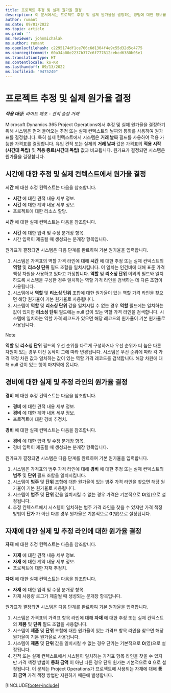 ```yaml
---
title: 프로젝트 추정 및 실제 원가율 결정
description: 이 문서에서는 프로젝트 추정 및 실제 원가율을 결정하는 방법에 대한 정보를 제공합니다.
author: rumant
ms.date: 09/01/2022
ms.topic: article
ms.prod: ''
ms.reviewer: johnmichalak
ms.author: rumant
ms.openlocfilehash: c2295174df1ce766c6d1304f4e9c55d32d5c4775
ms.sourcegitcommit: 60a34a00e2237b377c6f777612cebcd6380b05e1
ms.translationtype: HT
ms.contentlocale: ko-KR
ms.lasthandoff: 09/13/2022
ms.locfileid: "9475240"
---
```

# <a name="determine-cost-rates-for-project-estimates-and-actuals"></a>프로젝트 추정 및 실제 원가율 결정

_**적용 대상:** 라이트 배포 - 견적 송장 거래_

Microsoft Dynamics 365 Project Operations에서 추정 및 실제 원가율을 결정하기 위해 시스템은 먼저 들어오는 추정 또는 실제 컨텍스트의 날짜와 통화를 사용하여 원가표를 결정합니다. 특히 실제 컨텍스트에서 시스템은 **거래 날짜** 필드를 사용하여 적용 가능한 가격표를 결정합니다. 유입 견적 또는 실제의 **거래 날짜** 값은 가격표의 **적용 시작(시간대 독립)** 및 **적용 종료(시간대 독립)** 값과 비교됩니다. 원가표가 결정되면 시스템은 원가율을 결정합니다. 

## <a name="determining-cost-rates-in-estimate-and-actual-contexts-for-time"></a>시간에 대한 추정 및 실제 컨텍스트에서 원가율 결정

**시간** 에 대한 추정 컨텍스트는 다음을 참조합니다.

- **시간** 에 대한 견적 내용 세부 정보.
- **시간** 에 대한 계약 내용 세부 정보.
- 프로젝트에 대한 리소스 할당.

**시간** 에 대한 실제 컨텍스트는 다음을 참조합니다.

- **시간** 에 대한 입력 및 수정 분개장 항목.
- 시간 입력이 제출될 때 생성되는 분개장 항목입니다.

원가표가 결정되면 시스템은 다음 단계를 완료하여 기본 원가율을 입력합니다.

1. 시스템은 가격표의 역할 가격 라인에 대해 **시간** 에 대한 추정 또는 실제 컨텍스트의 **역할** 및 **리소싱 단위** 필드 조합을 일치시킵니다. 이 일치는 인건비에 대해 표준 가격 책정 차원을 사용하고 있다고 가정합니다. **역할** 및 **리소싱 단위** 이외의 필드와 일치하도록 시스템을 구성한 경우 일치하는 역할 가격 라인을 검색하는 데 다른 조합이 사용됩니다.
1. 시스템에서 **역할** 및 **리소싱 단위** 조합에 대한 원가율이 있는 역할 가격 라인을 찾으면 해당 원가율이 기본 원가율로 사용됩니다.
1. 시스템이 **역할** 및 **리소싱 단위** 값을 일치시킬 수 없는 경우 **역할** 필드에는 일치하는 값이 있지만 **리소싱 단위** 필드에는 null 값이 있는 역할 가격 라인을 검색합니다. 시스템에 일치하는 역할 가격 레코드가 있으면 해당 레코드의 원가율이 기본 원가율로 사용됩니다.

> [!NOTE]
> **역할** 및 **리소싱 단위** 필드의 우선 순위를 다르게 구성하거나 우선 순위가 더 높은 다른 차원이 있는 경우 이전 동작이 그에 따라 변경됩니다. 시스템은 우선 순위에 따라 각 가격 책정 차원 값과 일치하는 값이 있는 역할 가격 레코드를 검색합니다. 해당 차원에 대해 null 값이 있는 행이 마지막에 옵니다.

## <a name="determining-cost-rates-on-actual-and-estimate-lines-for-expense"></a>경비에 대한 실제 및 추정 라인의 원가율 결정

**경비** 에 대한 추정 컨텍스트는 다음을 참조합니다.

- **경비** 에 대한 견적 내용 세부 정보.
- **경비** 에 대한 계약 내용 세부 정보.
- 프로젝트에 대한 경비 추정치.

**경비** 에 대한 실제 컨텍스트는 다음을 참조합니다.

- **경비** 에 대한 입력 및 수정 분개장 항목.
- 경비 입력이 제출될 때 생성되는 분개장 항목입니다.

원가표가 결정되면 시스템은 다음 단계를 완료하여 기본 원가율을 입력합니다.

1. 시스템은 가격표의 범주 가격 라인에 대해 **경비** 에 대한 추정 또는 실제 컨텍스트의 **범주** 및 **단위** 필드 조합을 일치시킵니다.
1. 시스템이 **범주** 및 **단위** 조합에 대한 원가율이 있는 범주 가격 라인을 찾으면 해당 원가율이 기본 원가율로 사용됩니다.
1. 시스템이 **범주** 및 **단위** 값을 일치시킬 수 없는 경우 가격은 기본적으로 **0**(영)으로 설정됩니다.
1. 추정 컨텍스트에서 시스템이 일치하는 범주 가격 라인을 찾을 수 있지만 가격 책정 방법이 **단가** 가 아닌 다른 경우 원가율은 기본적으로 **0**(영)으로 설정됩니다.

## <a name="determining-cost-rates-on-actual-and-estimate-lines-for-material"></a>자재에 대한 실제 및 추정 라인에 대한 원가율 결정

**자재** 에 대한 추정 컨텍스트는 다음을 참조합니다.

- **자재** 에 대한 견적 내용 세부 정보.
- **자재** 에 대한 계약 내용 세부 정보.
- 프로젝트에 대한 자재 추정치.

**자재** 에 대한 실제 컨텍스트는 다음을 참조합니다.

- **자재** 에 대한 입력 및 수정 분개장 항목.
- 자재 사용량 로그가 제출될 때 생성되는 분개장 항목입니다.

원가표가 결정되면 시스템은 다음 단계를 완료하여 기본 원가율을 입력합니다.

1. 시스템은 가격표의 가격표 항목 라인에 대해 **자재** 에 대한 추정 또는 실제 컨텍스트의 **제품** 및 **단위** 필드 조합을 사용합니다.
1. 시스템이 **제품** 및 **단위** 조합에 대한 원가율이 있는 가격표 항목 라인을 찾으면 해당 원가율이 기본 원가율로 사용됩니다.
1. 시스템이 **제품** 및 **단위** 값을 일치시킬 수 없는 경우 단가는 기본적으로 **0**(영)으로 설정됩니다.
1. 견적 또는 실제 컨텍스트에서 시스템이 일치하는 가격표 항목 라인을 찾을 수 있지만 가격 책정 방법이 **통화 금액** 이 아닌 다른 경우 단위 원가는 기본적으로 **0** 으로 설정됩니다. 이 문제는 Project Operations가 프로젝트에 사용되는 자재에 대해 **통화 금액** 가격 책정 방법만 지원하기 때문에 발생합니다.

[!INCLUDE[footer-include](../../includes/footer-banner.md)]
